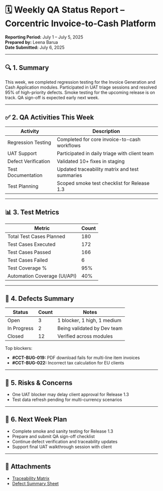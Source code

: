 # 🗓️ Weekly QA Status Report – Corcentric Invoice-to-Cash Platform  
**Reporting Period:** July 1 – July 5, 2025  
**Prepared by:** Leena Barua  
**Date Submitted:** July 6, 2025

---

## 🔍 1. Summary  
This week, we completed regression testing for the Invoice Generation and Cash Application modules. Participated in UAT triage sessions and resolved 95% of high-priority defects. Smoke testing for the upcoming release is on track. QA sign-off is expected early next week.

---

## ✅ 2. QA Activities This Week

| Activity                        | Description                                      |
|--------------------------------|--------------------------------------------------|
| Regression Testing             | Completed for core invoice-to-cash workflows     |
| UAT Support                    | Participated in daily triage with client team    |
| Defect Verification            | Validated 10+ fixes in staging                   |
| Test Documentation             | Updated traceability matrix and test summaries   |
| Test Planning                  | Scoped smoke test checklist for Release 1.3      |

---

## 📊 3. Test Metrics

| Metric                         | Count      |
|--------------------------------|------------|
| Total Test Cases Planned       | 180        |
| Test Cases Executed            | 172        |
| Test Cases Passed              | 166        |
| Test Cases Failed              | 6          |
| Test Coverage %                | 95%        |
| Automation Coverage (UI/API)   | 40%        |

---

## 🐞 4. Defects Summary

| Status       | Count | Notes                                  |
|--------------|-------|----------------------------------------|
| Open         | 3     | 1 blocker, 1 high, 1 medium            |
| In Progress  | 2     | Being validated by Dev team            |
| Closed       | 12    | Verified across modules                |

Top blockers:
- **#CCT-BUG-019:** PDF download fails for multi-line item invoices  
- **#CCT-BUG-022:** Incorrect tax calculation for EU clients

---

## 🚩 5. Risks & Concerns

- One UAT blocker may delay client approval for Release 1.3  
- Test data refresh pending for multi-currency scenarios

---

## 🧭 6. Next Week Plan

- Complete smoke and sanity testing for Release 1.3  
- Prepare and submit QA sign-off checklist  
- Continue defect verification and traceability updates  
- Support final UAT walkthrough session with client

---

## 📎 Attachments

- [Traceability Matrix](traceability_matrix_example.md)  
- [Defect Summary Sheet](link-to-defect-doc-if-any)
